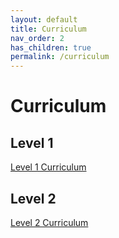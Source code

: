 ```yaml
---
layout: default
title: Curriculum
nav_order: 2
has_children: true
permalink: /curriculum
---
```


# Curriculum

## Level 1
[Level 1 Curriculum](../curriculum/level-1)

## Level 2
[Level 2 Curriculum](../curriculum/level-2)
